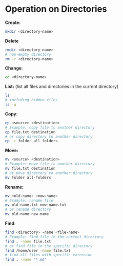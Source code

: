 # Operation on Directories
**Create:**
```bash
mkdir <directory-name>
```
**Delete**
```bash
rmdir <directory-name>
# non-empty directory
rm -r <directory-name>
```
**Change:**
```bash
cd <directory-name>
```
**List:** (list all files and directories in the current directory)
```bash
ls
# including hidden files
ls -a
```
**Copy:**
```bash
cp <source> <destination>
# Example: copy file to another directory
cp file.txt destination
# or copy directory to another directory
cp -r folder all-folders
```
**Move:**
```bash
mv <source> <destination>
# Example: move file to another directory
mv file.txt destination
# or move directory to another directory
mv folder all-folders 
```
**Rename:**
```bash
mv <old-name> <new-name>
# Example: rename file
mv old-name.txt new-name.txt
# or rename directory
mv old-name new-name
```
**Find:**
```bash
find <directory> -name <file-name>
# Example: find file in the current directory
find . -name file.txt
# or find file in the specific directory
find /home/user -name file.txt
# find all files with specific extension
find . -name "*.md"
```


